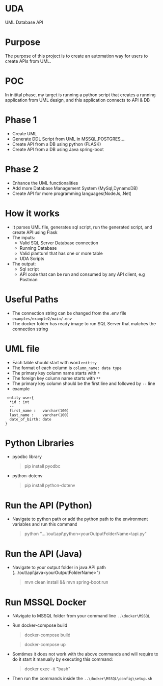 # UDA
UML Database API

# Purpose
The purpose of this project is to create an automation way for users to create APIs from UML.

# POC
In initital phase, my target is running a python script that creates a running application from UML design, and this application connects to API & DB

# Phase 1
- Create UML
- Generate DDL Script from UML in MSSQL,POSTGRES,...
- Create API from a DB using python (FLASK)
- Create API from a DB using Java spring-boot

 # Phase 2
 - Enhance the UML functionalities
 - Add more Database Management System (MySql,DynamoDB)
 - Create API for more programming languages(NodeJs,.Net)

 # How it works
- It parses UML file, generates sql script, run the generated script, and create API using Flask
- The inputs:
    - Valid SQL Server Database connection
    - Running Database
    - Valid plantuml that has one or more table
    - UDA Scripts
- The output:
    - Sql script
    - API code that can be run and consumed by any API client, e.g Postman

# Useful Paths
- The connection string can be changed from the .env file `examples/example2/main/.env`
- The docker folder has ready image to run SQL Server that matches the connection string

# UML file
- Each table should start with word `enitity`
- The format of each column is `column_name: data type`
- The primary key column name starts with `*`
- The foreign key column name starts with `**`
- The primary key column should be the first line and followed by `--` line
- example
```
 entity user{
  *id : int
  --
  first_name :   varchar(100)
  last_name :    varchar(100)
  date_of_birth: date
}
```

# Python Libraries
- pyodbc library

    > pip install pyodbc

- python-dotenv
    > pip install python-dotenv

# Run the API (Python)
- Navigate to python path or add the python path to the environment variables and run this command  
    
    > python "....\out\api\python\<yourOutputFolderName>\api.py"

# Run the API (Java)
- Navigate to your output folder in java API path (...\out\api\java\<yourOutputFolderName>")
    
    > mvn clean install && mvn spring-boot:run

# Run MSSQL Docker
- NAvigate to MSSQL folder from your command line `..\docker\MSSQL`
- Run docker-compose build

    > docker-compose build
    
    > docker-compose up

- Somtimes it does not work with the above commands and will require to do it start it manually by executing this command:

    > docker exec -it <containerName> "bash"

- Then run the commands inside the `..\docker\MSSQL\config\setup.sh`